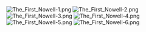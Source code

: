 <img src = "The_First_Nowell-1.png" alt="The_First_Nowell-1.png" width="" height="">

<img src = "FirstNowell/The_First_Nowell-2.png" alt="The_First_Nowell-2.png" width="" height="">

<img src = "FirstNowell/The_First_Nowell-3.png" alt="The_First_Nowell-3.png" width="" height="">

<img src = "FirstNowell/The_First_Nowell-4.png" alt="The_First_Nowell-4.png" width="" height="">

<img src = "FirstNowell/The_First_Nowell-5.png" alt="The_First_Nowell-5.png" width="" height="">

<img src = "FirstNowell/The_First_Nowell-6.png" alt="The_First_Nowell-6.png" width="" height="">
